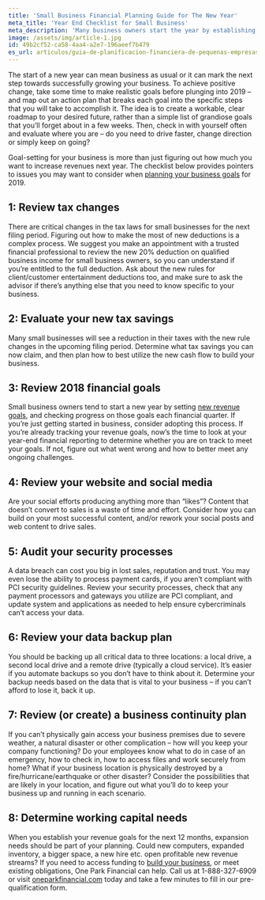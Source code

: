 ```yaml
---
title: 'Small Business Financial Planning Guide for The New Year'
meta_title: 'Year End Checklist for Small Business'
meta_description: 'Many business owners start the year by establishing goals in the last couple months of the previous year. Our guide will help you plan it all out setting you up for success.'
image: /assets/img/article-1.jpg
id: 49b2cf52-ca58-4aa4-a2e7-196aeef7b479
es_url: articulos/guia-de-planificacion-financiera-de-pequenas-empresas-para-el-ano-nuevo
---
```

The start of a new year can mean business as usual or it can mark the next step towards successfully growing your business. To achieve positive change, take some time to make realistic goals before plunging into 2019 – and map out an action plan that breaks each goal into the specific steps that you will take to accomplish it. The idea is to create a workable, clear roadmap to your desired future, rather than a simple list of grandiose goals that you’ll forget about in a few weeks. Then, check in with yourself often and evaluate where you are – do you need to drive faster, change direction or simply keep on going?

Goal-setting for your business is more than just figuring out how much you want to increase revenues next year. The checklist below provides pointers to issues you may want to consider when [planning your business goals](https://www.oneparkfinancial.com/blog/prep-business-success-2017) for 2019. 

## **1: Review tax changes**  

There are critical changes in the tax laws for small businesses for the next filing period. Figuring out how to make the most of new deductions is a complex process. We suggest you make an appointment with a trusted financial professional to review the new 20% deduction on qualified business income for small business owners, so you can understand if you’re entitled to the full deduction. Ask about the new rules for client/customer entertainment deductions too, and make sure to ask the advisor if there’s anything else that you need to know specific to your business. 

## **2: Evaluate your new tax savings** 

Many small businesses will see a reduction in their taxes with the new rule changes in the upcoming filing period. Determine what tax savings you can now claim, and then plan how to best utilize the new cash flow to build your business. 

## **3: Review 2018 financial goals** 

Small business owners tend to start a new year by setting [new revenue goals](https://www.oneparkfinancial.com/pre-qualification), and checking progress on those goals each financial quarter. If you’re just getting started in business, consider adopting this process. If you’re already tracking your revenue goals, now’s the time to look at your year-end financial reporting to determine whether you are on track to meet your goals. If not, figure out what went wrong and how to better meet any ongoing challenges. 

## **4: Review your website and social media** 

Are your social efforts producing anything more than “likes”? Content that doesn’t convert to sales is a waste of time and effort. Consider how you can build on your most successful content, and/or rework your social posts and web content to drive sales. 

## **5: Audit your security processes** 

A data breach can cost you big in lost sales, reputation and trust. You may even lose the ability to process payment cards, if you aren’t compliant with PCI security guidelines. Review your security processes, check that any payment processors and gateways you utilize are PCI compliant, and update system and applications as needed to help ensure cybercriminals can’t access your data. 

## **6: Review your data backup plan** 

You should be backing up all critical data to three locations: a local drive, a second local drive and a remote drive (typically a cloud service). It’s easier if you automate backups so you don’t have to think about it. Determine your backup needs based on the data that is vital to your business – if you can’t afford to lose it, back it up. 

## **7: Review (or create) a business continuity plan** 

If you can’t physically gain access your business premises due to severe weather, a natural disaster or other complication – how will you keep your company functioning? Do your employees know what to do in case of an emergency, how to check in, how to access files and work securely from home? What if your business location is physically destroyed by a fire/hurricane/earthquake or other disaster? Consider the possibilities that are likely in your location, and figure out what you’ll do to keep your business up and running in each scenario.

## **8: Determine working capital needs** 

When you establish your revenue goals for the next 12 months, expansion needs should be part of your planning. Could new computers, expanded inventory, a bigger space, a new hire etc. open profitable new revenue streams? If you need to access funding to [build your business](https://www.oneparkfinancial.com/faq), or meet existing obligations, One Park Financial can help. Call us at 1-888-327-6909 or visit [oneparkfinancial.com](https://www.oneparkfinancial.com/) today and take a few minutes to fill in our pre-qualification form.